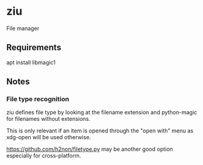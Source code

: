 # ziu
File manager

## Requirements
apt install libmagic1

## Notes

### File type recognition
ziu defines file type by looking at the filename extension and
python-magic for filenames without extensions.

This is only relevant if an item is opened through the "open with" menu
as xdg-open will be used otherwise.

https://github.com/h2non/filetype.py may be another good option
especially for cross-platform.
